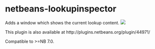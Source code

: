 <h1>netbeans-lookupinspector</h1>
Adds a window which shows the current lookup content.  

<img src="https://raw.githubusercontent.com/markiewb/netbeans-lookupinspector/master/doc/screenshot1.png"/>  

<p>
This plugin is also available at http://plugins.netbeans.org/plugin/44971/
</p>
<p>
Compatible to >=NB 7.0.
</p>
